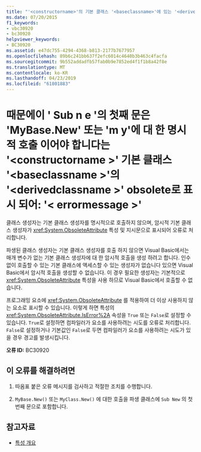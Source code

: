 ```yaml
---
title: "'<constructorname>'의 기본 클래스 '<baseclassname>'에 있는 '<derivedclassname>'이(가) obsolete로 표시되어 있으므로 이 'Sub New'의 첫 번째 문은 'MyBase.New' 또는 'MyClass.New'에 대한 명시적 호출이어야 합니다. '<errormessage>'"
ms.date: 07/20/2015
f1_keywords:
- vbc30920
- bc30920
helpviewer_keywords:
- BC30920
ms.assetid: e47dc755-4294-4368-b813-2177b7677957
ms.openlocfilehash: 89b6c241bb637f2efc6014c4640b3b463c4facfa
ms.sourcegitcommit: 9b552addadfb57fab0b9e7852ed4f1f1b8a42f8e
ms.translationtype: MT
ms.contentlocale: ko-KR
ms.lasthandoff: 04/23/2019
ms.locfileid: "61801883"
---
```

# <a name="first-statement-of-this-sub-new-must-be-an-explicit-call-to-mybasenew-or-myclassnew-because-the-constructorname-in-the-base-class-baseclassname-of-derivedclassname-is-marked-obsolete-errormessage"></a>때문에이 ' Sub n e '의 첫째 문은 'MyBase.New' 또는 'm y'에 대 한 명시적 호출 이어야 합니다는 '\<constructorname >' 기본 클래스 '\<baseclassname >'의 '\<derivedclassname >' obsolete로 표시 되어: '\< errormessage >'
클래스 생성자는 기본 클래스 생성자를 명시적으로 호출하지 않으며, 암시적 기본 클래스 생성자가 <xref:System.ObsoleteAttribute> 특성 및 지시문으로 표시되어 오류로 처리합니다.  
  
 파생된 클래스 생성자는 기본 클래스 생성자를 호출 하지 않으면 Visual Basic에서는 매개 변수가 없는 기본 클래스 생성자에 대 한 암시적 호출을 생성 하려고 합니다. 인수 없이 호출할 수 있는 기본 클래스에 액세스할 수 있는 생성자가 없습니다 있으면 Visual Basic에서 암시적 호출을 생성할 수 없습니다. 이 경우 필요한 생성자는 기본적으로 <xref:System.ObsoleteAttribute> 특성을 사용 하므로 Visual Basic에서 호출할 수 없습니다.  
  
 프로그래밍 요소에 <xref:System.ObsoleteAttribute> 를 적용하여 더 이상 사용하지 않는 요소로 표시할 수 있습니다. 이렇게 하면 특성의 <xref:System.ObsoleteAttribute.IsError%2A> 속성을 `True` 또는 `False`로 설정할 수 있습니다. `True`로 설정하면 컴파일러가 요소를 사용하려는 시도를 오류로 처리합니다. `False`로 설정하거나 기본값인 `False`로 두면 컴파일러가 요소를 사용하려는 시도가 있을 경우 경고를 발생시킵니다.  
  
 **오류 ID:** BC30920  
  
## <a name="to-correct-this-error"></a>이 오류를 해결하려면  
  
1. 따옴표 붙은 오류 메시지를 검사하고 적절한 조치를 수행합니다.  
  
2. `MyBase.New()` 또는 `MyClass.New()` 에 대한 호출을 파생 클래스에 `Sub New` 의 첫 번째 문으로 포함합니다.  
  
## <a name="see-also"></a>참고자료

- [특성 개요](../../../visual-basic/programming-guide/concepts/attributes/index.md)

